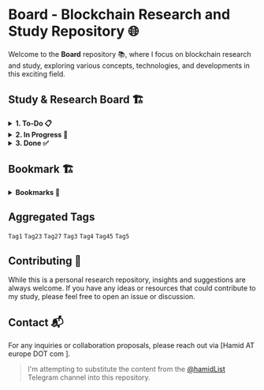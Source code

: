# Board - Blockchain Research and Study Repository 🌐

Welcome to the **Board** repository 📚, where I focus on blockchain research and study, exploring various concepts, technologies, and developments in this exciting field.

## Study & Research Board 🏗️

<details>
<summary><strong>1. To-Do 📋</strong></summary>
<br>

> Here, I list the tasks and topics I plan to explore.

| Title | Tags | Links |
|-------|------|-------|
| Task 1 | `Tag1`, `Tag27` | [Link1](URL) |
| Task 2 | `Tag1`, `Tag3` | [Link29](URL) |
| Polygon CDK | `Tag1`, `Tag3` | [Link2](URL) |



</details>

<details>
<summary><strong>2. In Progress 🚧</strong></summary>
<br>

> This section showcases the tasks currently under research.

| Title | Tags | Progress Updates | Links |
|-------|------|------------------|-------|
| Task 1 | `Tag1`, `Tag23` | Update 1 | [Link1](URL) |


</details>

<details>
<summary><strong>3. Done ✅</strong></summary>
<br>

> Completed tasks and studies are archived here.

| Title | Tags | Summary | Readme Link |
|-------|------|---------|-------------|
| Task 1 | `Tag1`, `Tag45` | Summary of Task 1 | [Readme](URL) |


</details>

## Bookmark 🏗️


<details>
<summary><strong>Bookmarks 🔖</strong></summary>
<br>

> A curated list of important bookmarks relevant to my blockchain research.

| Title | Tags | Description | Link |
|-------|------|-------------|------|
| Bookmark 1 | `Tag1`, `Tag4` | Short description | [Link](URL) |
| Bookmark 2 | ``, `Tag5` | Short description | [Link](URL) |



</details>

## Aggregated Tags

`Tag1` `Tag23` `Tag27` `Tag3` `Tag4` `Tag45` `Tag5`

## Contributing 🤝

While this is a personal research repository, insights and suggestions are always welcome. If you have any ideas or resources that could contribute to my study, please feel free to open an issue or discussion.

## Contact 📬

For any inquiries or collaboration proposals, please reach out via [Hamid AT europe DOT com ].

> I'm attempting to substitute the content from the [@hamidList](https://t.me/hamidList) Telegram channel into this repository.



